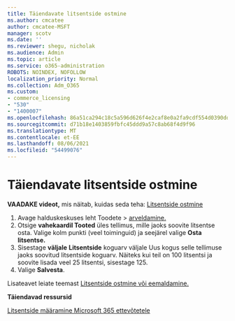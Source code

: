 ```yaml
---
title: Täiendavate litsentside ostmine
ms.author: cmcatee
author: cmcatee-MSFT
manager: scotv
ms.date: ''
ms.reviewer: shegu, nicholak
ms.audience: Admin
ms.topic: article
ms.service: o365-administration
ROBOTS: NOINDEX, NOFOLLOW
localization_priority: Normal
ms.collection: Adm_O365
ms.custom:
- commerce_licensing
- "530"
- "1400007"
ms.openlocfilehash: 86a51ca294c18c5a596d626f4e2caf8e0a2fa9cdf554d0390dd31b97445a0b6d
ms.sourcegitcommit: d71b18e1403859fbfc45ddd9a57c8ab68f4d9f96
ms.translationtype: MT
ms.contentlocale: et-EE
ms.lasthandoff: 08/06/2021
ms.locfileid: "54499076"
---
```

# <a name="buy-additional-licenses"></a>Täiendavate litsentside ostmine

**VAADAKE videot,** mis näitab, kuidas seda teha: [Litsentside ostmine](https://go.microsoft.com/fwlink/p/?linkid=2154857)

1. Avage halduskeskuses leht Toodete  >  [arveldamine.](https://go.microsoft.com/fwlink/p/?linkid=842054)
2. Otsige **vahekaardil Tooted** üles tellimus, mille jaoks soovite litsentse osta. Valige kolm punkti (veel toiminguid) ja seejärel valige **Osta litsentse.**
3. Sisestage **väljale** **Litsentside** koguarv väljale Uus kogus selle tellimuse jaoks soovitud litsentside koguarv. Näiteks kui teil on 100 litsentsi ja soovite lisada veel 25 litsentsi, sisestage 125.
4. Valige **Salvesta**.

Lisateavet leiate teemast [Litsentside ostmine või eemaldamine.](/microsoft-365/commerce/licenses/buy-licenses)

**Täiendavad ressursid**

[Litsentside määramine Microsoft 365 ettevõtetele](/microsoft-365/admin/manage/assign-licenses-to-users)